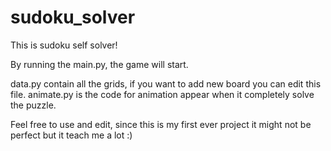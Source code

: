 # sudoku_solver

This is sudoku self solver!

By running the main.py, the game will start.



data.py contain all the grids, if you want to add new board you can edit this file.
animate.py is the code for animation appear when it completely solve the puzzle.

Feel free to use and edit, since this is my first ever project it might not be perfect but it teach me a lot :)

